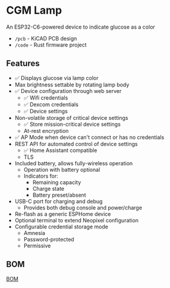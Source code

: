 # CGM Lamp

An ESP32-C6-powered device to indicate glucose as a color

- `/pcb` - KiCAD PCB design
- `/code` - Rust firmware project

## Features

- ✅ Displays glucose via lamp color
- Max brightness settable by rotating lamp body
- ✅ Device configuration through web server
  - ✅ Wifi credentials
  - ✅ Dexcom credentials
  - ✅ Device settings
- Non-volatile storage of critical device settings
  - ✅ Store mission-critical device settings
  - At-rest encryption
- ✅ AP Mode when device can't connect or has no credentials
- REST API for automated control of device settings
  - ✅ Home Assistant compatible
  - TLS
- Included battery, allows fully-wireless operation
  - Operation with battery optional
  - Indicators for:
    - Remaining capacity
    - Charge state
    - Battery preset/absent
- USB-C port for charging and debug
  - Provides both debug console and power/charge
- Re-flash as a generic ESPHome device
- Optional terminal to extend Neopixel configuration
- Configurable credential storage mode
  - Amnesia
  - Password-protected
  - Permissive

## BOM

[BOM](pcb/bom/ibom.html)
